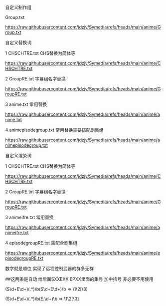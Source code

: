 自定义制作组

Group.txt 

https://raw.githubusercontent.com/jdzjy/Symedia/refs/heads/main/anime/Group.txt

自定义替换词

1 CHSCHTRE.txt CHS替换为简体等 

https://raw.githubusercontent.com/jdzjy/Symedia/refs/heads/main/anime/CHSCHTRE.txt

2 GroupRE.txt 字幕组名字替换 

https://raw.githubusercontent.com/jdzjy/Symedia/refs/heads/main/anime/GroupRE.txt

3 anime.txt 常用替换

https://raw.githubusercontent.com/jdzjy/Symedia/refs/heads/main/anime/anime.txt

4 animepisodegroup.txt 常用替换需要搭配剧集组

https://raw.githubusercontent.com/jdzjy/Symedia/refs/heads/main/anime/animepisodegroup.txt

自定义渲染词

1 CHSCHTRE.txt CHS替换为简体等 

https://raw.githubusercontent.com/jdzjy/Symedia/refs/heads/main/anime/CHSCHTRE.txt

2 GroupRE.txt 字幕组名字替换 

https://raw.githubusercontent.com/jdzjy/Symedia/refs/heads/main/anime/GroupRE.txt

3 animeifre.txt 常用替换 

https://raw.githubusercontent.com/jdzjy/Symedia/refs/heads/main/anime/animeifre.txt

4 episodegroupRE.txt 需配合剧集组 

https://raw.githubusercontent.com/jdzjy/Symedia/refs/heads/main/anime/episodegroupRE.txt

数字就是顺位 实现了远程控制武器的群多无群


##这两条是自动 给后面SXXEXX EPXX里面的集号 加中括号 非必要不用使用


(S\d+E\d+)(.*)\b(S\d+E\d+)\b => \1\2[\3]


(S\d+E\d+)(.*)\b(E.\d+)\b => \1\2[\3]

